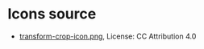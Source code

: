 Icons source
============

- [transform-crop-icon.png](http://www.iconarchive.com/show/farm-fresh-icons-by-fatcow/transform-crop-icon.html), License: CC Attribution 4.0
